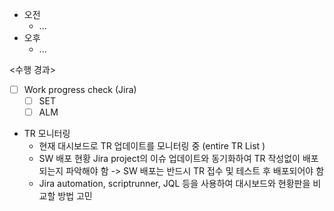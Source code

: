 - 오전
	- ...
- 오후
	- ...

<수행 경과>
- [ ] Work progress check (Jira)
	- [ ] SET
	- [ ] ALM

- TR 모니터링
	- 현재 대시보드로 TR 업데이트를 모니터링 중 (entire TR List )
	- SW 배포 현황 Jira project의 이슈 업데이트와 동기화하여 TR 작성없이 배포되는지 파악해야 함 -> SW 배포는 반드시 TR 접수 및 테스트 후 배포되어야 함
	- Jira automation, scriptrunner, JQL 등을 사용하여 대시보드와 현황판을 비교할 방법 고민